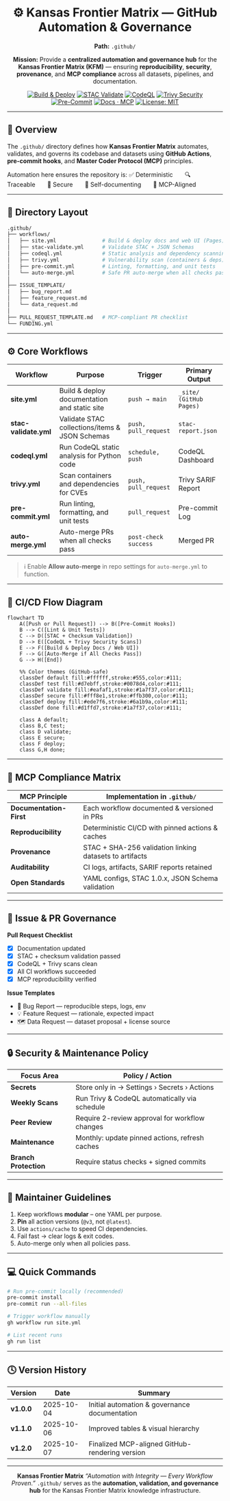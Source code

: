 <div align="center">

# ⚙️ Kansas Frontier Matrix — GitHub Automation & Governance

**Path:** `.github/`

**Mission:** Provide a **centralized automation and governance hub**
for the **Kansas Frontier Matrix (KFM)** — ensuring
**reproducibility**, **security**, **provenance**, and **MCP compliance**
across all datasets, pipelines, and documentation.

[![Build & Deploy](https://github.com/bartytime4life/Kansas-Frontier-Matrix/actions/workflows/site.yml/badge.svg)](../.github/workflows/site.yml)
[![STAC Validate](https://github.com/bartytime4life/Kansas-Frontier-Matrix/actions/workflows/stac-validate.yml/badge.svg)](../.github/workflows/stac-validate.yml)
[![CodeQL](https://github.com/bartytime4life/Kansas-Frontier-Matrix/actions/workflows/codeql.yml/badge.svg)](../.github/workflows/codeql.yml)
[![Trivy Security](https://github.com/bartytime4life/Kansas-Frontier-Matrix/actions/workflows/trivy.yml/badge.svg)](../.github/workflows/trivy.yml)
[![Pre-Commit](https://img.shields.io/badge/pre--commit-enabled-brightgreen.svg)](https://pre-commit.com/)
[![Docs · MCP](https://img.shields.io/badge/Docs-MCP-blue.svg)](../docs/)
[![License: MIT](https://img.shields.io/badge/License-MIT-green.svg)](../LICENSE)

</div>

---

## 🧠 Overview

The `.github/` directory defines how **Kansas Frontier Matrix** automates, validates,
and governs its codebase and datasets using **GitHub Actions**, **pre-commit hooks**,
and **Master Coder Protocol (MCP)** principles.

Automation here ensures the repository is:
✅ Deterministic  🔍 Traceable  🔐 Secure  🧾 Self-documenting  🧮 MCP-Aligned

---

## 🧱 Directory Layout

```bash
.github/
├── workflows/
│   ├── site.yml               # Build & deploy docs and web UI (Pages)
│   ├── stac-validate.yml      # Validate STAC + JSON Schemas
│   ├── codeql.yml             # Static analysis and dependency scanning
│   ├── trivy.yml              # Vulnerability scan (containers & deps)
│   ├── pre-commit.yml         # Linting, formatting, and unit tests
│   └── auto-merge.yml         # Safe PR auto-merge when all checks pass
│
├── ISSUE_TEMPLATE/
│   ├── bug_report.md
│   ├── feature_request.md
│   └── data_request.md
│
├── PULL_REQUEST_TEMPLATE.md   # MCP-compliant PR checklist
└── FUNDING.yml
```

---

## ⚙️ Core Workflows

| Workflow              | Purpose                                        | Trigger              | Primary Output          |
| --------------------- | ---------------------------------------------- | -------------------- | ----------------------- |
| **site.yml**          | Build & deploy documentation and static site   | `push → main`        | `_site/ (GitHub Pages)` |
| **stac-validate.yml** | Validate STAC collections/items & JSON Schemas | `push, pull_request` | `stac-report.json`      |
| **codeql.yml**        | Run CodeQL static analysis for Python code     | `schedule, push`     | CodeQL Dashboard        |
| **trivy.yml**         | Scan containers and dependencies for CVEs      | `push, pull_request` | Trivy SARIF Report      |
| **pre-commit.yml**    | Run linting, formatting, and unit tests        | `pull_request`       | Pre-commit Log          |
| **auto-merge.yml**    | Auto-merge PRs when all checks pass            | `post-check success` | Merged PR               |

> ℹ️ Enable **Allow auto-merge** in repo settings for `auto-merge.yml` to function.

---

## 🧩 CI/CD Flow Diagram

```mermaid
flowchart TD
    A([Push or Pull Request]) --> B([Pre-Commit Hooks])
    B --> C([Lint & Unit Tests])
    C --> D([STAC + Checksum Validation])
    D --> E([CodeQL + Trivy Security Scans])
    E --> F([Build & Deploy Docs / Web UI])
    F --> G([Auto-Merge if All Checks Pass])
    G --> H([End])

    %% Color themes (GitHub-safe)
    classDef default fill:#ffffff,stroke:#555,color:#111;
    classDef test fill:#d7ebff,stroke:#0078d4,color:#111;
    classDef validate fill:#eafaf1,stroke:#1a7f37,color:#111;
    classDef secure fill:#fff8e1,stroke:#ffb300,color:#111;
    classDef deploy fill:#ede7f6,stroke:#6a1b9a,color:#111;
    classDef done fill:#d1ffd7,stroke:#1a7f37,color:#111;

    class A default;
    class B,C test;
    class D validate;
    class E secure;
    class F deploy;
    class G,H done;

```

<!-- END OF MERMAID -->

---

## 🧮 MCP Compliance Matrix

| MCP Principle           | Implementation in `.github/`                            |
| ----------------------- | ------------------------------------------------------- |
| **Documentation-First** | Each workflow documented & versioned in PRs             |
| **Reproducibility**     | Deterministic CI/CD with pinned actions & caches        |
| **Provenance**          | STAC + SHA-256 validation linking datasets to artifacts |
| **Auditability**        | CI logs, artifacts, SARIF reports retained              |
| **Open Standards**      | YAML configs, STAC 1.0.x, JSON Schema validation        |

---

## 🧾 Issue & PR Governance

**Pull Request Checklist**

* [x] Documentation updated
* [x] STAC + checksum validation passed
* [x] CodeQL + Trivy scans clean
* [x] All CI workflows succeeded
* [x] MCP reproducibility verified

**Issue Templates**

* 🐞 Bug Report — reproducible steps, logs, env
* 💡 Feature Request — rationale, expected impact
* 🗺️ Data Request — dataset proposal + license source

---

## 🔒 Security & Maintenance Policy

| Focus Area            | Policy / Action                                |
| --------------------- | ---------------------------------------------- |
| **Secrets**           | Store only in → Settings › Secrets › Actions   |
| **Weekly Scans**      | Run Trivy & CodeQL automatically via schedule  |
| **Peer Review**       | Require 2-review approval for workflow changes |
| **Maintenance**       | Monthly: update pinned actions, refresh caches |
| **Branch Protection** | Require status checks + signed commits         |

---

## 🧭 Maintainer Guidelines

1. Keep workflows **modular** – one YAML per purpose.
2. **Pin** all action versions (`@v3`, not `@latest`).
3. Use `actions/cache` to speed CI dependencies.
4. Fail fast → clear logs & exit codes.
5. Auto-merge only when all policies pass.

---

## 💻 Quick Commands

```bash
# Run pre-commit locally (recommended)
pre-commit install
pre-commit run --all-files

# Trigger workflow manually
gh workflow run site.yml

# List recent runs
gh run list
```

---

## 🕓 Version History

| Version    | Date       | Summary                                        |
| ---------- | ---------- | ---------------------------------------------- |
| **v1.0.0** | 2025-10-04 | Initial automation & governance documentation  |
| **v1.1.0** | 2025-10-06 | Improved tables & visual hierarchy             |
| **v1.2.0** | 2025-10-07 | Finalized MCP-aligned GitHub-rendering version |

---

<div align="center">

**Kansas Frontier Matrix**
*“Automation with Integrity — Every Workflow Proven.”*
`.github/` serves as the **automation, validation, and governance hub**
for the Kansas Frontier Matrix knowledge infrastructure.

</div>
